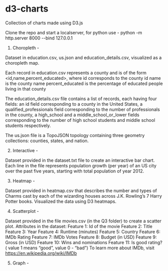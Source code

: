 # d3-charts
Collection of charts made using D3.js

Clone the repo and start a localserver, for python use - python -m http.server 8000 --bind 127.0.0.1

1. Choropleth - 

Dataset in education.csv, us.json and education_details.csv, visualized as a choropleth map.

Each record in education.csv represents a county and is of the form <id,name,percent_educated>, where
id corresponds to the county id
name is the county name
percent_educated is the percentage of educated people living in that county

The education_details.csv file contains a list of records, each having four fields:
an id field corresponding to a county in the United States,
a qualified_professionals field corresponding to the number of professionals in the county,
a high_school and a middle_school_or_lower fields corresponding to the number of high school students and middle school students respectively.

The us.json file is a TopoJSON topology containing three geometry collections: counties, states, and nation.


2. Interactive - 

Dataset provided in the dataset.txt file to create an interactive bar chart. Each line in the file represents population growth (per year) of an US city over the past five years, starting with total population of year 2012.


3. Heatmap -

Dataset provided in heatmap.csv that describes the number and types of Charms cast by each of the wizarding houses across J.K. Rowling’s 7 Harry Potter books. Visualized the data using D3 heatmaps.

4. Scatterplot - 

Dataset provided in the file movies.csv (in the Q3 folder) to create a scatter plot.
Attributes in the dataset:
Feature 1: Id of the movie
Feature 2: Title
Feature 3: Year
Feature 4: Runtime (minutes)
Feature 5: Country
Feature 6: IMDb Rating
Feature 7: IMDb Votes
Feature 8: Budget (in USD)
Feature 9: Gross (in USD)
Feature 10: Wins and nominations
Feature 11: Is good rating? ( value 1 means “good”, value 0 - “bad”)
To learn more about IMDb, visit https://en.wikipedia.org/wiki/IMDb

5. Graph - 
